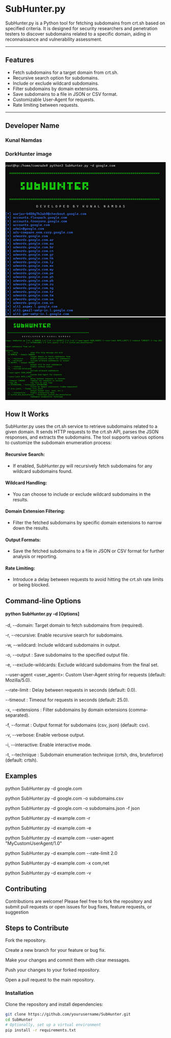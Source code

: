# SubHunter.py

SubHunter.py is a Python tool for fetching subdomains from crt.sh based on specified criteria. 
It is designed for security researchers and penetration testers to discover subdomains related to a specific domain, aiding in reconnaissance and vulnerability assessment.


---

## Features

- Fetch subdomains for a target domain from crt.sh.
- Recursive search option for subdomains.
- Include or exclude wildcard subdomains.
- Filter subdomains by domain extensions.
- Save subdomains to a file in JSON or CSV format.
- Customizable User-Agent for requests.
- Rate limiting between requests.

---
## Developer Name

### Kunal Namdas

### DorkHunter image
![DorkHunter image](SubHunter.png)
![DorkHunter image](image.png)

## How It Works

SubHunter.py uses the crt.sh service to retrieve subdomains related to a given domain. It sends HTTP requests to the crt.sh API, parses the JSON responses, and extracts the subdomains. The tool supports various options to customize the subdomain enumeration process:

#### Recursive Search: 
- If enabled, SubHunter.py will recursively fetch subdomains for any wildcard subdomains found.

#### Wildcard Handling: 
- You can choose to include or exclude wildcard subdomains in the results.

#### Domain Extension Filtering:
- Filter the fetched subdomains by specific domain extensions to narrow down the results.

#### Output Formats: 
- Save the fetched subdomains to a file in JSON or CSV format for further analysis or reporting.

#### Rate Limiting:
- Introduce a delay between requests to avoid hitting the crt.sh rate limits or being blocked.



## Command-line Options

#### python SubHunter.py -d <domain> [Options]

-d, --domain: Target domain to fetch subdomains from (required).

-r, --recursive: Enable recursive search for subdomains.

-w, --wildcard: Include wildcard subdomains in output.

-o, --output <file>: Save subdomains to the specified output file.

-e, --exclude-wildcards: Exclude wildcard subdomains from the final set.

--user-agent <user_agent>: Custom User-Agent string for requests (default: Mozilla/5.0).

--rate-limit <seconds>: Delay between requests in seconds (default: 0.0).

--timeout <seconds>: Timeout for requests in seconds (default: 25.0).

-x, --extensions <extensions>: Filter subdomains by domain extensions (comma-separated).

-f, --format <format>: Output format for subdomains (csv, json) (default: csv).

-v, --verbose: Enable verbose output.

-i, --interactive: Enable interactive mode.

-t, --technique <technique>: Subdomain enumeration technique (crtsh, dns, bruteforce) (default: crtsh).


## Examples
python SubHunter.py -d google.com

python SubHunter.py -d google.com -o subdomains.csv

python SubHunter.py -d google.com -o subdomains.json -f json

python SubHunter.py -d example.com -r

python SubHunter.py -d example.com -e

python SubHunter.py -d example.com --user-agent "MyCustomUserAgent/1.0"

python SubHunter.py -d example.com --rate-limit 2.0

python SubHunter.py -d example.com -x com,net

python SubHunter.py -d example.com -v






## Contributing

Contributions are welcome! Please feel free to fork the repository and submit pull requests or open issues for bug fixes, feature requests, or suggestion


## Steps to Contribute

Fork the repository.

Create a new branch for your feature or bug fix.

Make your changes and commit them with clear messages.

Push your changes to your forked repository.

Open a pull request to the main repository.


### Installation

Clone the repository and install dependencies:

```bash
git clone https://github.com/yourusername/SubHunter.git
cd SubHunter
# Optionally, set up a virtual environment
pip install -r requirements.txt





